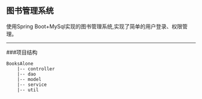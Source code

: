 ## 图书管理系统
使用Spring Boot+MySql实现的图书管理系统,实现了简单的用户登录、权限管理。


*****
###项目结构
```
BooksAlone
    |-- controller
    |-- dao
    |-- model
    |-- service
    |-- util

```